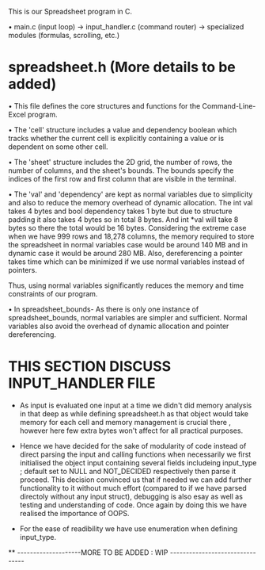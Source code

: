 This is our Spreadsheet program in C.

• main.c (input loop) → input_handler.c (command router) → specialized modules (formulas, scrolling, etc.)

# spreadsheet.h (More details to be added)
• This file defines the core structures and functions for the Command-Line-Excel program. 

• The 'cell' structure includes a value and dependency boolean which tracks whether the current cell is explicitly containing a value or is dependent on some other cell.

• The 'sheet' structure includes the 2D grid, the number of rows, the number of columns, and the sheet's bounds. The bounds specify the indices of the first row and first column that are visible in the terminal.

• The 'val' and 'dependency' are kept as normal variables due to simplicity and also to reduce the memory overhead of dynamic allocation.
The int val takes 4 bytes and bool dependency takes 1 byte but due to structure padding it also takes 4 bytes so in total 8 bytes.
And int *val will take 8 bytes so there the total would be 16 bytes.
Considering the extreme case when we have 999 rows and 18,278 columns, the memory required to store the spreadsheet in normal variables case would be around 140 MB and in dynamic case it would be around 280 MB.
Also, dereferencing a pointer takes time which can be minimized if we use normal variables instead of pointers.

Thus, using normal variables significantly reduces the memory and time constraints of our program.

• In spreadsheet_bounds- As there is only one instance of spreadsheet_bounds, normal variables are simpler and sufficient. Normal variables also avoid the overhead of dynamic allocation and pointer dereferencing.


# THIS SECTION DISCUSS INPUT_HANDLER FILE 

* As input is evaluated one input at a time we didn't did memory analysis in that deep as while defining spreadsheet.h as that object would take memory for each cell and memory management is crucial there , however here few extra bytes won't affect for all practical purposes.

* Hence we have decided for the sake of modularity of code instead of direct parsing the input and calling functions when necessarily we first initialised the object input containing several fields includeing input_type ; default set to NULL and NOT_DECIDED respectively then parse it proceed. This decision convinced us that if needed we can add further functionality to it without much effort (compared to if we have parsed directoly without any input struct), debugging is also esay as well as testing and understanding of code. Once again by doing this we have realised the importance of OOPS.

* For the ease of readibility we have use enumeration when defining input_type.

** --------------------MORE TO BE ADDED : WIP -------------------------------- 
